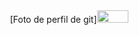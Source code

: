 
<center>[Foto de perfil de git]<img src="(https://github.com/AliBogarin/DWES/assets/145338862/072c0e12-1347-4cd8-9e48-9afd0e9e5491)" height="20" width="50"></center>






